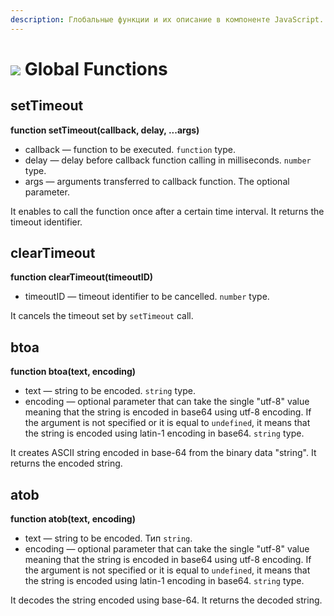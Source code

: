 ```yaml
---
description: Глобальные функции и их описание в компоненте JavaScript. Loginom.
---
```


# ![](../../../images/icons/components/javascript_default.svg) Global Functions

## setTimeout

**function setTimeout(callback, delay, ...args)**

* callback — function to be executed. `function` type.
* delay — delay before callback function calling in milliseconds. `number` type.
* args — arguments transferred to callback function. The optional parameter.

It enables to call the function once after a certain time interval. It returns the timeout identifier.

## clearTimeout

**function clearTimeout(timeoutID)**

* timeoutID — timeout identifier to be cancelled. `number` type.

It cancels the timeout set by `setTimeout` call.

## btoa

**function btoa(text, encoding)**

* text — string to be encoded. `string` type.
* encoding — optional parameter that can take the single "utf-8" value meaning that the string is encoded in base64 using utf-8 encoding. If the argument is not specified or it is equal to `undefined`, it means that the string is encoded using latin-1 encoding in base64. `string` type.

It creates ASCII string encoded in base-64 from the binary data "string". It returns the encoded string.

## atob

**function atob(text, encoding)**

* text — string to be encoded. Тип `string`.
* encoding — optional parameter that can take the single "utf-8" value meaning that the string is encoded in base64 using utf-8 encoding. If the argument is not specified or it is equal to `undefined`, it means that the string is encoded using latin-1 encoding in base64. `string` type.

It decodes the string encoded using base-64. It returns the decoded string.